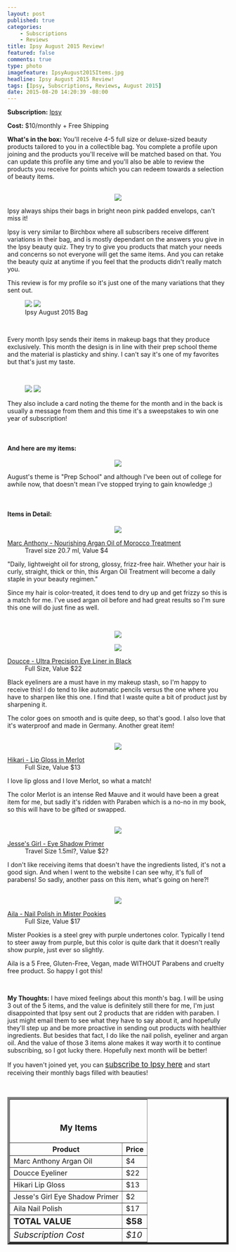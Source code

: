```yaml
---
layout: post
published: true
categories: 
    - Subscriptions
    - Reviews
title: Ipsy August 2015 Review!
featured: false
comments: true
type: photo
imagefeature: IpsyAugust2015Items.jpg
headline: Ipsy August 2015 Review!
tags: [Ipsy, Subscriptions, Reviews, August 2015]
date: 2015-08-20 14:20:39 -08:00
---
```


<p></p>
<p><b>Subscription:</b> <a href="https://www.ipsy.com/new?refer=uns8d" target="_blank">Ipsy</a></p>
<p><b>Cost:</b> $10/monthly + Free Shipping</p>
<p><b>What's in the box:</b> You'll receive 4-5 full size or deluxe-sized beauty products tailored to you in a collectible bag. You complete a profile upon joining and the products you'll receive will be matched based on that. You can update this profile any time and you'll also be able to review the products you receive for points which you can redeem towards a selection of beauty items.</p>
<br>

<center><img src='/images/IpsyAugust2015Package.jpg'></center>
<p>Ipsy always ships their bags in bright neon pink padded envelops, can't miss it!</p>

<p>Ipsy is very similar to Birchbox where all subscribers receive different variations in their bag, and is mostly dependant on the answers you give in the Ipsy beauty quiz. They try to give you products that match your needs and concerns so not everyone will get the same items. And you can retake the beauty quiz at anytime if you feel that the products didn't really match you.</p>

<p>This review is for my profile so it's just one of the many variations that they sent out.</p>

<figure class="half">
      <img src='/images/IpsyAugust2015Bag.jpg'>
      <img src='/images/IpsyAugust2015Bag2.jpg'>
      <figcaption>Ipsy August 2015 Bag</figcaption>
</figure>
<br>

<p>Every month Ipsy sends their items in makeup bags that they produce exclusively. This month the design is in line with their prep school theme and the material is plasticky and shiny. I can't say it's one of my favorites but that's just my taste.</p>
<br>

<figure class="half">
      <img src='/images/IpsyAugust2015Info.jpg'>
      <img src='/images/IpsyAugust2015Info2.jpg'>
</figure>
<p>They also include a card noting the theme for the month and in the back is usually a message from them and this time it's a sweepstakes to win one year of subscription!</p>
<br>

<H4>And here are my items:</H4>
<center><img src='/images/IpsyAugust2015Items.jpg'></center>
<p>August's theme is "Prep School" and although I've been out of college for awhile now, that doesn't mean I've stopped trying to gain knowledge ;)</p>
<br>

<H4>Items in Detail:</H4>

<p><center><img src='/images/IpsyAugust2015Hair.jpg'></center></p>
<DL>
<DT><a href="http://www.marcanthony.com/products/oil-of-morocco-argan/moroccan-argan-oil-treatment" target="_blank">Marc Anthony - Nourishing Argan Oil of Morocco Treatment</a></DT>
<DD>Travel size 20.7 ml, Value $4</DD>
</DL>

<p>"Daily, lightweight oil for strong, glossy, frizz-free hair. Whether your hair is curly, straight, thick or thin, this Argan Oil Treatment will become a daily staple in your beauty regimen."</p>
<p>Since my hair is color-treated, it does tend to dry up and get frizzy so this is a match for me. I've used argan oil before and had great results so I'm sure this one will do just fine as well.</p>
<br>

<p><center><img src='/images/IpsyAugust2015Eyeliner.jpg'></center></p>
<p><center><img src='/images/IpsyAugust2015Eyeliner2.jpg'></center></p>
<DL>
<DT><a href="http://www.doucce.com/shop/ultra-precision-eye-liner/" target="_blank">Doucce - Ultra Precision Eye Liner in Black</a></DT>
<DD>Full Size, Value $22</DD>
</DL>

<p>Black eyeliners are a must have in my makeup stash, so I'm happy to receive this! I do tend to like automatic pencils versus the one where you have to sharpen like this one. I find that I waste quite a bit of product just by sharpening it.</p>
<p>The color goes on smooth and is quite deep, so that's good. I also love that it's waterproof and made in Germany. Another great item!</p>
<br>

<center><img src='/images/IpsyAugust2015Lip.jpg'></center>
<DL>
<DT><a href="http://www.hikaricosmetics.com/shop/lip-gloss/" target="_blank">Hikari - Lip Gloss in Merlot</a></DT>
<DD>Full Size, Value $13</DD>
</DL>

<p>I love lip gloss and I love Merlot, so what a match!</p>
<p>The color Merlot is an intense Red Mauve and it would have been a great item for me, but sadly it's ridden with Paraben which is a no-no in my book, so this will have to be gifted or swapped.</p>
<br>

<center><img src='/images/IpsyAugust2015EyePrimer.jpg'></center>
<DL>
<DT><a href="https://www.jessesgirlcosmetics.com/product/eye-shadow-primer/eye-shadow-primer-257" target="_blank">Jesse's Girl - Eye Shadow Primer</a></DT>
<DD>Travel Size 1.5ml?, Value $2?</DD>
</DL>

<p>I don't like receiving items that doesn't have the ingredients listed, it's not a good sign. And when I went to the website I can see why, it's full of parabens! So sadly, another pass on this item, what's going on here?!</p>
<br>

<center><img src='/images/IpsyAugust2015NailPolish.jpg'></center>
<DL>
<DT><a href="http://loveaila.com/collections/nail-colors/products/mister-pookies?variant=1095159127" target="_blank">Aila - Nail Polish in Mister Pookies</a></DT>
<DD>Full Size, Value $17</DD>
</DL>

<p>Mister Pookies is a steel grey with purple undertones color. Typically I tend to steer away from purple, but this color is quite dark that it doesn't really show purple, just ever so slightly.</p>
<p>Aila is a 5 Free, Gluten-Free, Vegan, made WITHOUT Parabens and cruelty free product. So happy I got this!</p>
<br>

<p><i class="icon-exclamation-sign"></i><b> My Thoughts:</b> I have mixed feelings about this month's bag. I will be using 3 out of the 5 items, and the value is definitely still there for me, I'm just disappointed that Ipsy sent out 2 products that are ridden with paraben. I just might email them to see what they have to say about it, and hopefully they'll step up and be more proactive in sending out products with healthier ingredients. But besides that fact, I do like the nail polish, eyeliner and argan oil. And the value of those 3 items alone makes it way worth it to continue subscribing, so I got lucky there. Hopefully next month will be better!</p>

<p>If you haven't joined yet, you can <a href="https://www.ipsy.com/new?refer=uns8d" target="_blank"><big>subscribe to Ipsy here</big></a> and start receiving their monthly bags filled with beauties!</p>
<br>

<TABLE  BORDER="5">
   <TR>
      <TH COLSPAN="2">
         <H3><BR><center>My Items</center></H3>
      </TH>
   </TR>
      <TH>Product</TH>
      <TH>Price</TH>
  <TR>
      <TD>Marc Anthony Argan Oil</TD>
      <TD>$4</TD>
   </TR>
   <TR>
      <TD>Doucce Eyeliner</TD>
      <TD>$22</TD>
   </TR>
    <TR>
      <TD>Hikari Lip Gloss</TD>
      <TD>$13</TD>
   </TR>
    <TR>
      <TD>Jesse's Girl Eye Shadow Primer</TD>
      <TD>$2</TD>
   </TR>
    <TR>
      <TD>Aila Nail Polish</TD>
      <TD>$17</TD>
   </TR>
   <TR>
      <TD><b><big>TOTAL VALUE</big></b></TD>
      <TD><b><big>$58</big></b></TD>
   </TR>
   <TR>
      <TD><i><big>Subscription Cost</big></i></TD>
      <TD><i><big>$10</big></i></TD>
   </TR>
</TABLE>
